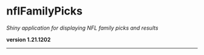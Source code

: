 # nflFamilyPicks

*Shiny application for displaying NFL family picks and results*

**version 1.21.1202**

----------
